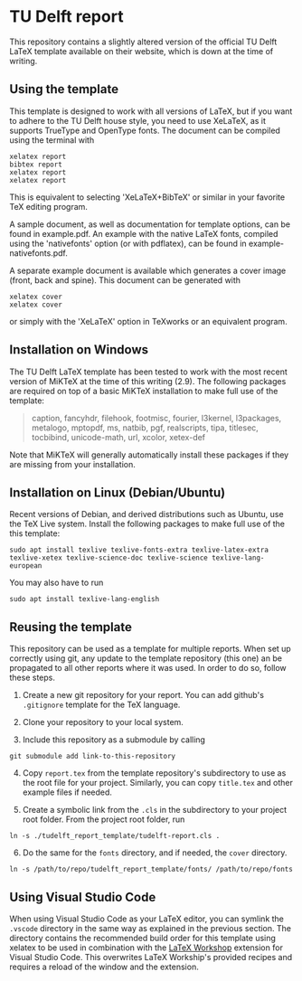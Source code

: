 # TU Delft report

This repository contains a slightly altered version of the official TU Delft LaTeX template available on their website, which is down at the time of writing.

## Using the template

This template is designed to work with all versions of LaTeX, but if you want to adhere to the TU Delft house style, you need to use XeLaTeX, as it supports TrueType and OpenType fonts. The document can be compiled using the terminal with

  ```
  xelatex report
  bibtex report
  xelatex report
  xelatex report
  ```

This is equivalent to selecting 'XeLaTeX+BibTeX' or similar in your favorite TeX editing program.

A sample document, as well as documentation for template options, can be found in example.pdf. An example with the native LaTeX fonts, compiled using the 'nativefonts' option (or with pdflatex), can be found in example-nativefonts.pdf.

A separate example document is available which generates a cover image (front, back and spine). This document can be generated with

  ```
  xelatex cover
  xelatex cover
  ```

or simply with the 'XeLaTeX' option in TeXworks or an equivalent program.

## Installation on Windows

The TU Delft LaTeX template has been tested to work with the most recent version of MiKTeX at the time of this writing (2.9). The following packages are required on top of a basic MiKTeX installation to make full use of the template:

  > caption, fancyhdr, filehook, footmisc, fourier, l3kernel, l3packages, metalogo, mptopdf, ms, natbib, pgf, realscripts, tipa, titlesec, tocbibind, unicode-math, url, xcolor, xetex-def

Note that MiKTeX will generally automatically install these packages if they are missing from your installation.

## Installation on Linux (Debian/Ubuntu)

Recent versions of Debian, and derived distributions such as Ubuntu, use the TeX Live system. Install the following packages to make full use of the this template:

  ```
  sudo apt install texlive texlive-fonts-extra texlive-latex-extra texlive-xetex texlive-science-doc texlive-science texlive-lang-european
  ```

  You may also have to run

  ```
  sudo apt install texlive-lang-english
  ```

## Reusing the template

This repository can be used as a template for multiple reports. When set up correctly using git, any update to the template repository (this one) an be propagated to all other reports where it was used. In order to do so, follow these steps.

1. Create a new git repository for your report. You can add github's `.gitignore` template for the TeX language.

2. Clone your repository to your local system.

3. Include this repository as a submodule by calling 
  ```
  git submodule add link-to-this-repository
  ```

4. Copy `report.tex` from the template repository's subdirectory to use as the root file for your project. Similarly, you can copy `title.tex` and other example files if needed.

5. Create a symbolic link from the `.cls` in the subdirectory to your project root folder. From the project root folder, run

  ```
  ln -s ./tudelft_report_template/tudelft-report.cls .
  ```

  6. Do the same for the `fonts` directory, and if needed, the `cover` directory.

  ```
  ln -s /path/to/repo/tudelft_report_template/fonts/ /path/to/repo/fonts
  ```

## Using Visual Studio Code

When using Visual Studio Code as your LaTeX editor, you can symlink the `.vscode` directory in the same way as explained in the previous section. The directory contains the recommended build order for this template using xelatex to be used in combination with the [LaTeX Workshop](https://marketplace.visualstudio.com/items?itemName=James-Yu.latex-workshop) extension for Visual Studio Code. This overwrites LaTeX Workship's provided recipes and requires a reload of the window and the extension.